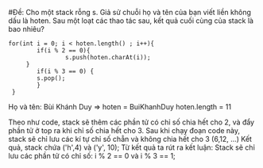#Đề: 
Cho một stack rỗng s. Giả sử chuỗi họ và tên của bạn viết liền không dấu là hoten. Sau một loạt các thao tác sau, kết quả cuối cùng của stack là bao nhiêu? 
```
for(int i = 0; i < hoten.length() ; i++){
        if(i % 2 == 0){
            	s.push(hoten.charAt(i));
   	 }       	 
        if(i % 3 == 0) {
       	s.pop();
        }
 } 
```

Họ và tên: Bùi Khánh Duy => 
hoten = BuiKhanhDuy
hoten.length = 11

Theo như code, stack sẽ thêm các phần tử có chỉ số chia hết cho  2, và đẩy phần tử ở top ra khi chỉ số chia hết cho 3.
Sau khi chạy đoạn code này, stack sẽ chỉ lưu các kí tự chỉ số chẵn và không chia hết cho 3 (6,12, ...)
Kết quả, stack chứa ('h',4) và ('y', 10); 
Từ kết quả ta rút ra kết luận: Stack sẽ chỉ lưu các phần tử có chỉ số:
i % 2 == 0 và i % 3 == 1;